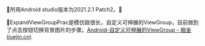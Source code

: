 🍻所用Android studio版本为2021.2.1 Patch2。💎



🐴ExpandViewGroupPrac是模仿路很长，自定义可伸展的ViewGroup，目前做到了点击按钮切换背景图片的步骤。[Android-自定义可伸展的ViewGroup - 掘金 (juejin.cn)](https://juejin.cn/post/6920498961056956430)

